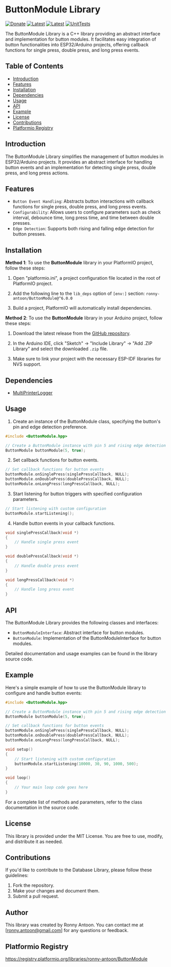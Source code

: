 # ButtonModule Library

[![Donate](https://img.shields.io/badge/Donate-PayPal-green.svg)](https://www.paypal.com/donate/?hosted_button_id=BACPRJTAU4G4E)
[![Latest](https://img.shields.io/github/v/tag/ronny-antoon/ButtonModule?color=red&label=last+release)](https://github.com/ronny-antoon/ButtonModule/releases)
[![Latest](https://badges.registry.platformio.org/packages/ronny-antoon/library/ButtonModule.svg)](https://registry.platformio.org/libraries/ronny-antoon/ButtonModule)
[![UnitTests](https://github.com/ronny-antoon/ButtonModule/actions/workflows/build-and-test-embeded.yaml/badge.svg)](https://github.com/ronny-antoon/ButtonModule/actions/workflows/build-and-test-embeded.yaml)

The ButtonModule Library is a C++ library providing an abstract interface and implementation for button modules. It facilitates easy integration of button functionalities into ESP32/Arduino projects, offering callback functions for single press, double press, and long press events.

## Table of Contents
- [Introduction](#introduction)
- [Features](#features)
- [Installation](#installation)
- [Dependencies](#dependencies)
- [Usage](#usage)
- [API](#API)
- [Example](#example)
- [License](#license)
- [Contributions](#contributions)
- [Platformio Registry](#platformio-registry)

## Introduction

The ButtonModule Library simplifies the management of button modules in ESP32/Arduino projects. It provides an abstract interface for handling button events and an implementation for detecting single press, double press, and long press actions.

## Features

- `Button Event Handling`: Abstracts button interactions with callback functions for single press, double press, and long press events.
- `Configurability`: Allows users to configure parameters such as check interval, debounce time, long press time, and time between double presses.
- `Edge Detection`: Supports both rising and falling edge detection for button presses.

## Installation

**Method 1**:
To use the **ButtonModule** library in your PlatformIO project, follow these steps:

1. Open "platformio.ini", a project configuration file located in the root of PlatformIO project.

2. Add the following line to the `lib_deps` option of `[env:]` section:
`ronny-antoon/ButtonModule@^6.0.0`

3. Build a project, PlatformIO will automatically install dependencies.

**Method 2**:
To use the **ButtonModule** library in your Arduino project, follow these steps:

1. Download the latest release from the [GitHub repository](https://github.com/ronny-antoon/ButtonModule).

2. In the Arduino IDE, click "Sketch" -> "Include Library" -> "Add .ZIP Library" and select the downloaded `.zip` file.

3. Make sure to link your project with the necessary ESP-IDF libraries for NVS support.

## Dependencies

- [MultiPrinterLogger](https://github.com/ronny-antoon/MultiPrinterLogger#readme)

## Usage

1. Create an instance of the ButtonModule class, specifying the button's pin and edge detection preference.
```cpp
#include <ButtonModule.hpp>

// Create a ButtonModule instance with pin 5 and rising edge detection
ButtonModule buttonModule(5, true);
```

2. Set callback functions for button events.
```cpp
// Set callback functions for button events
buttonModule.onSinglePress(singlePressCallback, NULL);
buttonModule.onDoublePress(doublePressCallback, NULL);
buttonModule.onLongPress(longPressCallback, NULL);
```

3. Start listening for button triggers with specified configuration parameters.
```cpp
// Start listening with custom configuration
buttonModule.startListening();
```

4. Handle button events in your callback functions.
```cpp
void singlePressCallback(void *)
{
    // Handle single press event
}

void doublePressCallback(void *)
{
    // Handle double press event
}

void longPressCallback(void *)
{
    // Handle long press event
}
```

## API

The ButtonModule Library provides the following classes and interfaces:
- `ButtonModuleInterface`: Abstract interface for button modules.
- `ButtonModule`: Implementation of the ButtonModuleInterface for button modules.

Detailed documentation and usage examples can be found in the library source code.

## Example

Here's a simple example of how to use the ButtonModule library to configure and handle button events:

```cpp
#include <ButtonModule.hpp>

// Create a ButtonModule instance with pin 5 and rising edge detection
ButtonModule buttonModule(5, true);

// Set callback functions for button events
buttonModule.onSinglePress(singlePressCallback, NULL);
buttonModule.onDoublePress(doublePressCallback, NULL);
buttonModule.onLongPress(longPressCallback, NULL);

void setup()
{
    // Start listening with custom configuration
    buttonModule.startListening(10000, 30, 90, 1000, 500);
}

void loop()
{
    // Your main loop code goes here
}
```

For a complete list of methods and parameters, refer to the class documentation in the source code.

## License

This library is provided under the MIT License. You are free to use, modify, and distribute it as needed.

## Contributions

If you'd like to contribute to the Database Library, please follow these guidelines:
1. Fork the repository.
2. Make your changes and document them.
3. Submit a pull request.

## Author

This library was created by Ronny Antoon. You can contact me at [ronny.antoon@gmail.com] for any questions or feedback.

## Platformio Registry

https://registry.platformio.org/libraries/ronny-antoon/ButtonModule